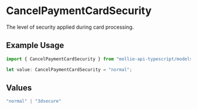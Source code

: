 # CancelPaymentCardSecurity

The level of security applied during card processing.

## Example Usage

```typescript
import { CancelPaymentCardSecurity } from "mollie-api-typescript/models/operations";

let value: CancelPaymentCardSecurity = "normal";
```

## Values

```typescript
"normal" | "3dsecure"
```